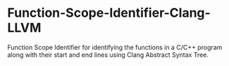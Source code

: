 # Function-Scope-Identifier-Clang-LLVM
Function Scope Identifier for identifying the functions in a C/C++ program along with their start and end lines using Clang Abstract Syntax Tree.
